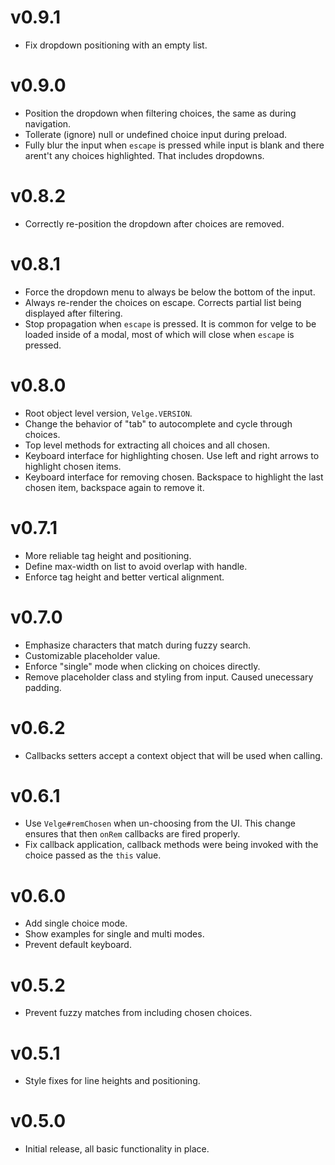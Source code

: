# v0.9.1

* Fix dropdown positioning with an empty list.

# v0.9.0

* Position the dropdown when filtering choices, the same as during navigation.
* Tollerate (ignore) null or undefined choice input during preload.
* Fully blur the input when `escape` is pressed while input is blank and there
  arent't any choices highlighted. That includes dropdowns.

# v0.8.2

* Correctly re-position the dropdown after choices are removed.

# v0.8.1

* Force the dropdown menu to always be below the bottom of the input.
* Always re-render the choices on escape. Corrects partial list being displayed
  after filtering.
* Stop propagation when `escape` is pressed. It is common for velge to be
  loaded inside of a modal, most of which will close when `escape` is pressed.

# v0.8.0

* Root object level version, `Velge.VERSION`.
* Change the behavior of "tab" to autocomplete and cycle through choices.
* Top level methods for extracting all choices and all chosen.
* Keyboard interface for highlighting chosen. Use left and right arrows to
  highlight chosen items.
* Keyboard interface for removing chosen. Backspace to highlight the last
  chosen item, backspace again to remove it.

# v0.7.1

* More reliable tag height and positioning.
* Define max-width on list to avoid overlap with handle.
* Enforce tag height and better vertical alignment.

# v0.7.0

* Emphasize characters that match during fuzzy search.
* Customizable placeholder value.
* Enforce "single" mode when clicking on choices directly.
* Remove placeholder class and styling from input. Caused unecessary padding.

# v0.6.2

* Callbacks setters accept a context object that will be used when calling.

# v0.6.1

* Use `Velge#remChosen` when un-choosing from the UI. This change ensures that
  then `onRem` callbacks are fired properly.
* Fix callback application, callback methods were being invoked with the choice
  passed as the `this` value.

# v0.6.0

* Add single choice mode.
* Show examples for single and multi modes.
* Prevent default keyboard.

# v0.5.2

* Prevent fuzzy matches from including chosen choices.

# v0.5.1

* Style fixes for line heights and positioning.

# v0.5.0

* Initial release, all basic functionality in place.
